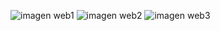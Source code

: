 ![imagen web1](https://github.com/user-attachments/assets/0428bba1-3e69-4625-992c-9edddbb2b2b4)
![imagen web2](https://github.com/user-attachments/assets/22c574db-13d9-4db9-a604-ef343d746f3e)
![imagen web3](https://github.com/user-attachments/assets/7f9070e8-4309-485c-881e-e275d0343882)


